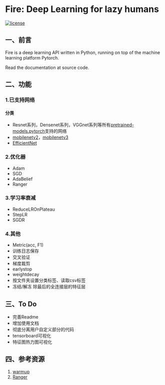 # Fire: Deep Learning for lazy humans

[![license](https://img.shields.io/github/license/mashape/apistatus.svg?maxAge=2592000)](https://github.com/fire717/Fire/blob/main/LICENSE)

## 一、前言
Fire is a deep learning API written in Python, running on top of the machine learning platform Pytorch.

Read the documentation at source code.

## 二、功能
### 1.已支持网络
#### 分类
* Resnet系列，Densenet系列，VGGnet系列等所有[pretrained-models.pytorch](https://github.com/Cadene/pretrained-models.pytorch)支持的网络
* [mobilenetv2](https://pytorch.org/docs/stable/torchvision/models.html?highlight=mobilenet#torchvision.models.mobilenet_v2)，[mobilenetv3](https://github.com/kuan-wang/pytorch-mobilenet-v3)
* [EfficientNet](https://github.com/lukemelas/EfficientNet-PyTorch)

### 2.优化器
* Adam  
* SGD 
* AdaBelief 
* Ranger

### 3.学习率衰减
* ReduceLROnPlateau
* StepLR
* SGDR

### 4.其他
* Metric(acc, F1)
* 训练日志保存
* 交叉验证
* 梯度裁剪
* earlystop
* weightdecay
* 按文件夹设置分类标签、读取csv标签
* 冻结/解冻 除最后的全连接层的特征层

### 

## 三、To Do
* 完善Readme
* 增加使用文档
* 彻底分离用户自定义部分的代码
* tensorboard可视化
* 特征图热力图可视化

## 四、参考资源
1. [warmup](https://github.com/ildoonet/pytorch-gradual-warmup-lr)
2. [Ranger](https://github.com/lessw2020/Ranger-Deep-Learning-Optimizer)
